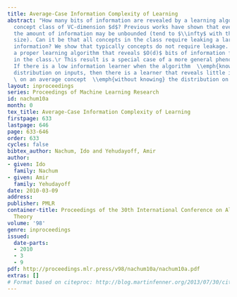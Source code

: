 ```yaml
---
title: Average-Case Information Complexity of Learning
abstract: "How many bits of information are revealed by a learning algorithm for a
  concept class of VC-dimension $d$? Previous works have shown that even for $d=1$\r
  the amount of information may be unbounded (tend to $\\infty$ with the universe
  size). Can it be that all concepts in the class require leaking a large amount of
  information? We show that typically concepts do not require leakage. There exists
  a proper learning algorithm that reveals $O(d)$ bits of information for most concepts
  in the class.\r This result is a special case of a more general phenomenon we explore.\r
  If there is a low information learner when the algorithm  \\emph{knows} the underlying
  distribution on inputs, then there is a learner that reveals little information
  \ on an average concept  \\emph{without knowing} the distribution on inputs."
layout: inproceedings
series: Proceedings of Machine Learning Research
id: nachum10a
month: 0
tex_title: Average-Case Information Complexity of Learning
firstpage: 633
lastpage: 646
page: 633-646
order: 633
cycles: false
bibtex_author: Nachum, Ido and Yehudayoff, Amir
author:
- given: Ido
  family: Nachum
- given: Amir
  family: Yehudayoff
date: 2010-03-09
address: 
publisher: PMLR
container-title: Proceedings of the 30th International Conference on Algorithmic Learning
  Theory
volume: '98'
genre: inproceedings
issued:
  date-parts:
  - 2010
  - 3
  - 9
pdf: http://proceedings.mlr.press/v98/nachum10a/nachum10a.pdf
extras: []
# Format based on citeproc: http://blog.martinfenner.org/2013/07/30/citeproc-yaml-for-bibliographies/
---
```

